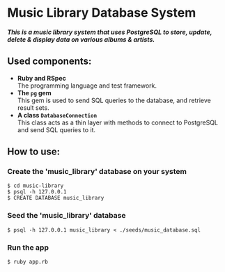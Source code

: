# Music Library Database System

_**This is a music library system that uses PostgreSQL to store, update, delete & display data on various albums & artists.**_

## Used components:

* **Ruby and RSpec**  
  The programming language and test framework.
* **The `pg` gem**  
  This gem is used to send SQL queries to the database, and retrieve result sets.
* **A class `DatabaseConnection`**  
  This class acts as a thin layer with methods to connect to PostgreSQL and send SQL queries to it.

## How to use:

### Create the 'music_library' database on your system

```
$ cd music-library
$ psql -h 127.0.0.1
$ CREATE DATABASE music_library
```

### Seed the 'music_library' database

```
$ psql -h 127.0.0.1 music_library < ./seeds/music_database.sql
```

### Run the app

```
$ ruby app.rb
```